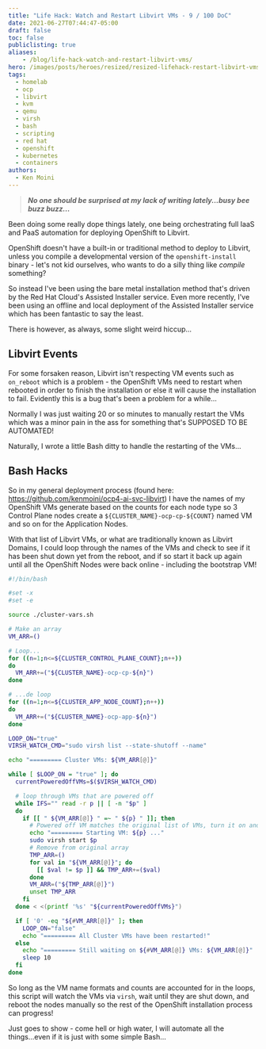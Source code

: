 ```yaml
---
title: "Life Hack: Watch and Restart Libvirt VMs - 9 / 100 DoC"
date: 2021-06-27T07:44:47-05:00
draft: false
toc: false
publiclisting: true
aliases:
    - /blog/life-hack-watch-and-restart-libvirt-vms/
hero: /images/posts/heroes/resized/resized-lifehack-restart-libvirt-vms.png
tags:
  - homelab
  - ocp
  - libvirt
  - kvm
  - qemu
  - virsh
  - bash
  - scripting
  - red hat
  - openshift
  - kubernetes
  - containers
authors:
  - Ken Moini
---
```


> ***No one should be surprised at my lack of writing lately...busy bee buzz buzz...***

Been doing some really dope things lately, one being orchestrating full IaaS and PaaS automation for deploying OpenShift to Libvirt.

OpenShift doesn't have a built-in or traditional method to deploy to Libvirt, unless you compile a developmental version of the `openshift-install` binary - let's not kid ourselves, who wants to do a silly thing like *compile* something?

So instead I've been using the bare metal installation method that's driven by the Red Hat Cloud's Assisted Installer service.  Even more recently, I've been using an offline and local deployment of the Assisted Installer service which has been fantastic to say the least.

There is however, as always, some slight weird hiccup...

## Libvirt Events

For some forsaken reason, Libvirt isn't respecting VM events such as `on_reboot` which is a problem - the OpenShift VMs need to restart when rebooted in order to finish the installation or else it will cause the installation to fail.  Evidently this is a bug that's been a problem for a while...

Normally I was just waiting 20 or so minutes to manually restart the VMs which was a minor pain in the ass for something that's SUPPOSED TO BE AUTOMATED!

Naturally, I wrote a little Bash ditty to handle the restarting of the VMs...

## Bash Hacks

So in my general deployment process (found here: https://github.com/kenmoini/ocp4-ai-svc-libvirt) I have the names of my OpenShift VMs generate based on the counts for each node type so 3 Control Plane nodes create a `${CLUSTER_NAME}-ocp-cp-${COUNT}` named VM and so on for the Application Nodes.

With that list of Libvirt VMs, or what are traditionally known as Libvirt Domains, I could loop through the names of the VMs and check to see if it has been shut down yet from the reboot, and if so start it back up again until all the OpenShift Nodes were back online - including the bootstrap VM!

```bash
#!/bin/bash

#set -x
#set -e

source ./cluster-vars.sh

# Make an array
VM_ARR=()

# Loop...
for ((n=1;n<=${CLUSTER_CONTROL_PLANE_COUNT};n++))
do
  VM_ARR+=("${CLUSTER_NAME}-ocp-cp-${n}")
done

# ...de loop
for ((n=1;n<=${CLUSTER_APP_NODE_COUNT};n++))
do
  VM_ARR+=("${CLUSTER_NAME}-ocp-app-${n}")
done

LOOP_ON="true"
VIRSH_WATCH_CMD="sudo virsh list --state-shutoff --name"

echo "========= Cluster VMs: ${VM_ARR[@]}"

while [ $LOOP_ON = "true" ]; do
  currentPoweredOffVMs=$($VIRSH_WATCH_CMD)

  # loop through VMs that are powered off
  while IFS="" read -r p || [ -n "$p" ]
  do
    if [[ " ${VM_ARR[@]} " =~ " ${p} " ]]; then
      # Powered off VM matches the original list of VMs, turn it on and remove from array
      echo "========= Starting VM: ${p} ..."
      sudo virsh start $p
      # Remove from original array
      TMP_ARR=()
      for val in "${VM_ARR[@]}"; do
        [[ $val != $p ]] && TMP_ARR+=($val)
      done
      VM_ARR=("${TMP_ARR[@]}")
      unset TMP_ARR
    fi
  done < <(printf '%s' "${currentPoweredOffVMs}")

  if [ '0' -eq "${#VM_ARR[@]}" ]; then
    LOOP_ON="false"
    echo "========= All Cluster VMs have been restarted!"
  else
    echo "========= Still waiting on ${#VM_ARR[@]} VMs: ${VM_ARR[@]}"
    sleep 10
  fi
done
```

So long as the VM name formats and counts are accounted for in the loops, this script will watch the VMs via `virsh`, wait until they are shut down, and reboot the nodes manually so the rest of the OpenShift installation process can progress!

Just goes to show - come hell or high water, I will automate all the things...even if it is just with some simple Bash...
